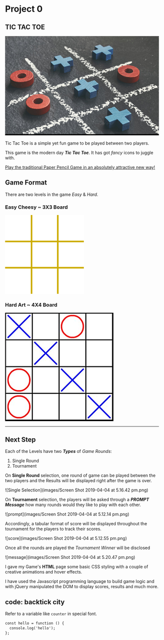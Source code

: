 # Project 0

TIC TAC TOE
--------------------------------------
![tic tac toe](images/2690810-tic-tac-toe-game-on-dark-slate-background-blue-red-joy-photocase-stock-photo-large.jpg)

Tic Tac Toe is a simple yet fun game to be played between two players.

This game is the modern day ***Tic Tac Toe***. It has got *fancy* icons to juggle with.

[Play the traditional Paper Pencil Game in an absolutely attractive new way!](http://w3c.org/)

## Game Format

There are two levels in the game *Easy* & *Hard*.

### Easy Cheesy ~ 3X3 Board
![3x3](images/TicTacToe_ani.gif)

### Hard Art ~ 4X4 Board
![4x4](images/61USkHn-OPL._SY355_.png)

---------------------------------------
Next Step
----------------------------------------

Each of the Levels have two ***Types*** of *Game Rounds*:
1. Single Round
1. Tournament

On **Single Round** selection, one round of game can be played between the two players and the Results will be displayed right after the game is over.

![Single Selection](images/Screen Shot 2019-04-04 at 5.16.42 pm.png)

On **Tournament** selection, the players will be asked through a ***PROMPT Message*** how many rounds would they like to play with each other.

![prompt](images/Screen Shot 2019-04-04 at 5.12.14 pm.png)

Accordingly, a tabular format of score will be displayed throughout the tournament for the players to track their scores.

![score](images/Screen Shot 2019-04-04 at 5.12.55 pm.png)

Once all the rounds are played the *Tournament Winner* will be disclosed

![message](images/Screen Shot 2019-04-04 at 5.20.47 pm.png)

I gave my Game's **HTML** page some basic CSS styling with a couple of creative animations and hover effects.

I have used the Javascript programming language to build game logic and with jQuery manipulated the DOM to display scores, results and much more.


## code: backtick city
Refer to a variable like `counter` in special font.

```
const hello = function () {
  console.log('hello');
};
```
